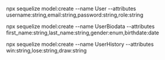 npx sequelize model:create --name User --attributes username:string,email:string,password:string,role:string

npx sequelize model:create --name UserBiodata --attributes first_name:string,last_name:string,gender:enum,birthdate:date

npx sequelize model:create --name UserHistory --attributes win:string,lose:string,draw:string
